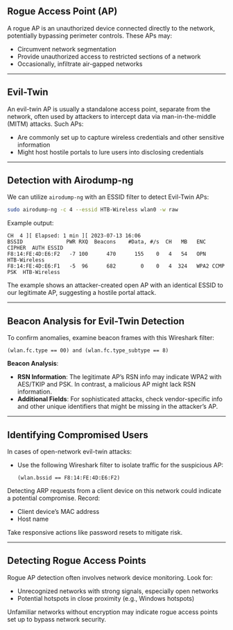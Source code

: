 ## Rogue Access Point (AP)

A rogue AP is an unauthorized device connected directly to the network, potentially bypassing perimeter controls. These APs may:
- Circumvent network segmentation
- Provide unauthorized access to restricted sections of a network
- Occasionally, infiltrate air-gapped networks

---

## Evil-Twin

An evil-twin AP is usually a standalone access point, separate from the network, often used by attackers to intercept data via man-in-the-middle (MITM) attacks. Such APs:
- Are commonly set up to capture wireless credentials and other sensitive information
- Might host hostile portals to lure users into disclosing credentials

---

## Detection with Airodump-ng

We can utilize `airodump-ng` with an ESSID filter to detect Evil-Twin APs:
```bash
sudo airodump-ng -c 4 --essid HTB-Wireless wlan0 -w raw
```

Example output:
```
CH  4 ][ Elapsed: 1 min ][ 2023-07-13 16:06    
BSSID              PWR RXQ  Beacons    #Data, #/s  CH   MB   ENC CIPHER  AUTH ESSID
F8:14:FE:4D:E6:F2   -7 100      470      155    0   4   54   OPN              HTB-Wireless
F8:14:FE:4D:E6:F1   -5  96      682        0    0   4  324   WPA2 CCMP   PSK  HTB-Wireless 
```

The example shows an attacker-created open AP with an identical ESSID to our legitimate AP, suggesting a hostile portal attack. 

---

## Beacon Analysis for Evil-Twin Detection

To confirm anomalies, examine beacon frames with this Wireshark filter:
```plaintext
(wlan.fc.type == 00) and (wlan.fc.type_subtype == 8)
```

**Beacon Analysis**:
- **RSN Information**: The legitimate AP’s RSN info may indicate WPA2 with AES/TKIP and PSK. In contrast, a malicious AP might lack RSN information.
- **Additional Fields**: For sophisticated attacks, check vendor-specific info and other unique identifiers that might be missing in the attacker’s AP.

---

## Identifying Compromised Users

In cases of open-network evil-twin attacks:
- Use the following Wireshark filter to isolate traffic for the suspicious AP:
  ```plaintext
  (wlan.bssid == F8:14:FE:4D:E6:F2)
  ```

Detecting ARP requests from a client device on this network could indicate a potential compromise. Record:
- Client device’s MAC address
- Host name

Take responsive actions like password resets to mitigate risk.

---

## Detecting Rogue Access Points

Rogue AP detection often involves network device monitoring. Look for:
- Unrecognized networks with strong signals, especially open networks
- Potential hotspots in close proximity (e.g., Windows hotspots)

Unfamiliar networks without encryption may indicate rogue access points set up to bypass network security.